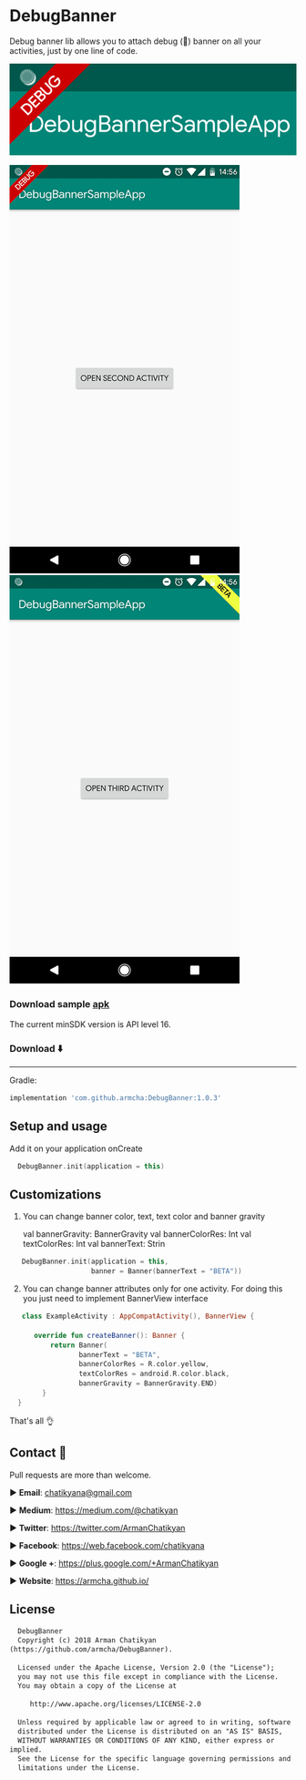 # DebugBanner

Debug banner lib allows you to attach debug (:bug:) banner on all your activities, just by one line of code.

![](screenshots/banner.png)

![](screenshots/firstScreen.png)
![](screenshots/secondScreen.png)

### Download sample [apk](https://github.com/armcha/DebugBanner/blob/master/screenshots/sample.apk)

The current minSDK version is API level 16.
### Download :arrow_down:
-----------------------
Gradle:
```groovy
implementation 'com.github.armcha:DebugBanner:1.0.3'
```
## Setup and usage

Add it on your application onCreate
```kotlin
  DebugBanner.init(application = this)
```
## Customizations
1. You can change banner color, text, text color and banner gravity

    val bannerGravity: BannerGravity
    val bannerColorRes: Int
    val textColorRes: Int
    val bannerText: Strin

```kotlin
   DebugBanner.init(application = this,
                    banner = Banner(bannerText = "BETA"))
```

2. You can change banner attributes only for one activity. For doing this you just need to implement BannerView interface
```kotlin
   class ExampleActivity : AppCompatActivity(), BannerView {

      override fun createBanner(): Banner {
          return Banner(
                 bannerText = "BETA",
                 bannerColorRes = R.color.yellow,
                 textColorRes = android.R.color.black,
                 bannerGravity = BannerGravity.END)
        }
  }
```
That's all :ok_hand:

## Contact :book:

Pull requests are more than welcome.


:arrow_forward:  **Email**: chatikyana@gmail.com

:arrow_forward:  **Medium**: https://medium.com/@chatikyan

:arrow_forward:  **Twitter**: https://twitter.com/ArmanChatikyan

:arrow_forward:  **Facebook**: https://web.facebook.com/chatikyana

:arrow_forward:  **Google +**: https://plus.google.com/+ArmanChatikyan

:arrow_forward:  **Website**: https://armcha.github.io/

License
--------

      DebugBanner
      Copyright (c) 2018 Arman Chatikyan (https://github.com/armcha/DebugBanner).

      Licensed under the Apache License, Version 2.0 (the "License");
      you may not use this file except in compliance with the License.
      You may obtain a copy of the License at

         http://www.apache.org/licenses/LICENSE-2.0

      Unless required by applicable law or agreed to in writing, software
      distributed under the License is distributed on an "AS IS" BASIS,
      WITHOUT WARRANTIES OR CONDITIONS OF ANY KIND, either express or implied.
      See the License for the specific language governing permissions and
      limitations under the License.
